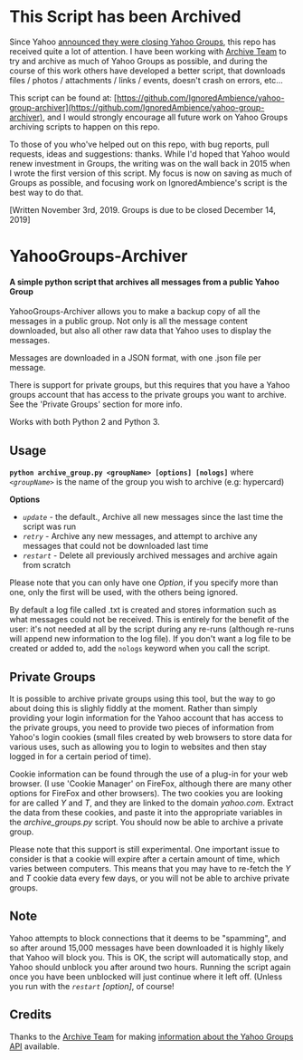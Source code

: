 # This Script has been Archived

Since Yahoo [announced they were closing Yahoo Groups](https://help.yahoo.com/kb/groups/SLN31010.html), this repo has received quite a lot of attention. I have been working with [Archive Team](https://www.archiveteam.org/index.php/Yahoo!_Groups) to try and archive as much of Yahoo Groups as possible, and during the course of this work others have developed a better script, that downloads files / photos / attachments / links / events, doesn't crash on errors, etc...

This script can be found at: [https://github.com/IgnoredAmbience/yahoo-group-archiver](https://github.com/IgnoredAmbience/yahoo-group-archiver), and I would strongly encourage all future work on Yahoo Groups archiving scripts to happen on this repo.

To those of you who've helped out on this repo, with bug reports, pull requests, ideas and suggestions: thanks. While I'd hoped that Yahoo would renew investment in Groups, the writing was on the wall back in 2015 when I wrote the first version of this script. My focus is now on saving as much of Groups as possible, and focusing work on IgnoredAmbience's script is the best way to do that.

\[Written November 3rd, 2019. Groups is due to be closed December 14, 2019\]

# YahooGroups-Archiver

#### A simple python script that archives all messages from a public Yahoo Group

YahooGroups-Archiver allows you to make a backup copy of all the messages in a public group. Not only is all the message content downloaded, but also all other raw data that Yahoo uses to display the messages.

Messages are downloaded in a JSON format, with one .json file per message.

There is support for private groups, but this requires that you have a Yahoo groups account that has access to the private groups you want to archive. See the 'Private Groups' section for more info.

Works with both Python 2 and Python 3.

## Usage
**`python archive_group.py <groupName> [options] [nologs]`**
where *`<groupName>`* is the name of the group you wish to archive (e.g: hypercard)

**Options**
* *`update`* - the default., Archive all new messages since the last time the script was run
* *`retry`* - Archive any new messages, and attempt to archive any messages that could not be downloaded last time
* *`restart`* - Delete all previously archived messages and archive again from scratch

Please note that you can only have one *Option*, if you specify more than one, only the first will be used, with the others being ignored.

By default a log file called <groupname>.txt is created and stores information such as what messages could not be received. This is entirely for the benefit of the user: it's not needed at all by the script during any re-runs (although re-runs will append new information to the log file). If you don't want a log file to be created or added to, add the `nologs` keyword when you call the script.

## Private Groups
It is possible to archive private groups using this tool, but the way to go about doing this is slighly fiddly at the moment. Rather than simply providing your login information for the Yahoo account that has access to the private groups, you need to provide two pieces of information from Yahoo's login cookies (small files created by web browsers to store data for various uses, such as allowing you to login to websites and then stay logged in for a certain period of time).

Cookie information can be found through the use of a plug-in for your web browser. (I use 'Cookie Manager' on FireFox, although there are many other options for FireFox and other browsers). The two cookies you are looking for are called *Y* and *T*, and they are linked to the domain *yahoo.com*. Extract the data from these cookies, and paste it into the appropriate variables in the *archive_groups.py* script. You should now be able to archive a private group.

Please note that this support is still experimental. One important issue to consider is that a cookie will expire after a certain amount of time, which varies between computers. This means that you may have to re-fetch the *Y* and *T* cookie data every few days, or you will not be able to archive private groups.

## Note
Yahoo attempts to block connections that it deems to be "spamming", and so after around 15,000 messages have been downloaded it is highly likely that Yahoo will block you. This is OK, the script will automatically stop, and Yahoo should unblock you after around two hours. Running the script again once you have been unblocked will just continue where it left off. (Unless you run with the *`restart`* *[option]*, of course!

## Credits
Thanks to the [Archive Team](http://archiveteam.org/) for making [information about the Yahoo Groups API](http://www.archiveteam.org/index.php?title=Yahoo!_Groups) available.
